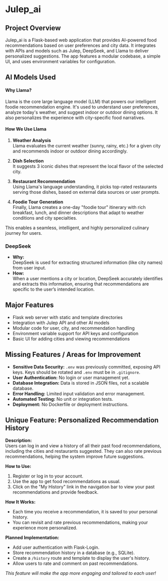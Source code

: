 # Julep_ai

## Project Overview
Julep_ai is a Flask-based web application that provides AI-powered food recommendations based on user preferences and city data. It integrates with APIs and models such as Julep, DeepSeek, and Llama to deliver personalized suggestions. The app features a modular codebase, a simple UI, and uses environment variables for configuration.

## AI Models Used

#### Why Llama?

Llama is the core large language model (LLM) that powers our intelligent foodie recommendation engine. It's used to understand user preferences, analyze today's weather, and suggest indoor or outdoor dining options. It also personalizes the experience with city-specific food narratives.

#### How We Use Llama

1. **Weather Analysis**  
   Llama evaluates the current weather (sunny, rainy, etc.) for a given city and recommends indoor or outdoor dining accordingly.

2. **Dish Selection**  
   It suggests 3 iconic dishes that represent the local flavor of the selected city.

3. **Restaurant Recommendation**  
   Using Llama's language understanding, it picks top-rated restaurants serving those dishes, based on external data sources or user prompts.

4. **Foodie Tour Generation**  
   Finally, Llama creates a one-day "foodie tour" itinerary with rich breakfast, lunch, and dinner descriptions that adapt to weather conditions and city specialties.

This enables a seamless, intelligent, and highly personalized culinary journey for users.

### DeepSeek
- **Why:**  
  DeepSeek is used for extracting structured information (like city names) from user input.
- **How:**  
  When a user mentions a city or location, DeepSeek accurately identifies and extracts this information, ensuring that recommendations are specific to the user’s intended location.

## Major Features
- Flask web server with static and template directories
- Integration with Julep API and other AI models
- Modular code for user, city, and recommendation handling
- Environment variable support for API keys and configuration
- Basic UI for adding cities and viewing recommendations

## Missing Features / Areas for Improvement
- **Sensitive Data Security:** `.env` was previously committed, exposing API keys. Keys should be rotated and `.env` must be in `.gitignore`.
- **User Authentication:** No login or user management yet.
- **Database Integration:** Data is stored in JSON files, not a scalable database.
- **Error Handling:** Limited input validation and error management.
- **Automated Testing:** No unit or integration tests.
- **Deployment:** No Dockerfile or deployment instructions.

## Unique Feature: Personalized Recommendation History

**Description:**  
Users can log in and view a history of all their past food recommendations, including the cities and restaurants suggested. They can also rate previous recommendations, helping the system improve future suggestions.

**How to Use:**
1. Register or log in to your account.
2. Use the app to get food recommendations as usual.
3. Click on the "My History" link in the navigation bar to view your past recommendations and provide feedback.

**How It Works:**
- Each time you receive a recommendation, it is saved to your personal history.
- You can revisit and rate previous recommendations, making your experience more personalized.

**Planned Implementation:**
- Add user authentication with Flask-Login.
- Store recommendation history in a database (e.g., SQLite).
- Create a `/history` route and template to display the user's history.
- Allow users to rate and comment on past recommendations.

*This feature will make the app more engaging and tailored to each user!*
